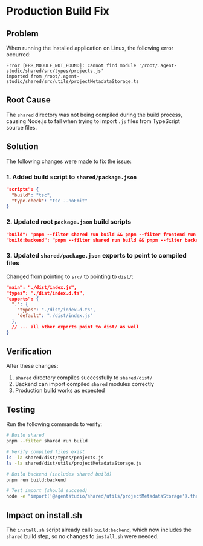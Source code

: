# Production Build Fix

## Problem
When running the installed application on Linux, the following error occurred:
```
Error [ERR_MODULE_NOT_FOUND]: Cannot find module '/root/.agent-studio/shared/src/types/projects.js'
imported from /root/.agent-studio/shared/src/utils/projectMetadataStorage.ts
```

## Root Cause
The `shared` directory was not being compiled during the build process, causing Node.js to fail when trying to import `.js` files from TypeScript source files.

## Solution
The following changes were made to fix the issue:

### 1. Added build script to `shared/package.json`
```json
"scripts": {
  "build": "tsc",
  "type-check": "tsc --noEmit"
}
```

### 2. Updated root `package.json` build scripts
```json
"build": "pnpm --filter shared run build && pnpm --filter frontend run build && pnpm --filter backend run build",
"build:backend": "pnpm --filter shared run build && pnpm --filter backend run build"
```

### 3. Updated `shared/package.json` exports to point to compiled files
Changed from pointing to `src/` to pointing to `dist/`:
```json
"main": "./dist/index.js",
"types": "./dist/index.d.ts",
"exports": {
  ".": {
    "types": "./dist/index.d.ts",
    "default": "./dist/index.js"
  },
  // ... all other exports point to dist/ as well
}
```

## Verification
After these changes:
1. `shared` directory compiles successfully to `shared/dist/`
2. Backend can import compiled `shared` modules correctly
3. Production build works as expected

## Testing
Run the following commands to verify:
```bash
# Build shared
pnpm --filter shared run build

# Verify compiled files exist
ls -la shared/dist/types/projects.js
ls -la shared/dist/utils/projectMetadataStorage.js

# Build backend (includes shared build)
pnpm run build:backend

# Test import (should succeed)
node -e "import('@agentstudio/shared/utils/projectMetadataStorage').then(m => console.log('✓ Import successful')).catch(e => console.error('✗ Import failed:', e.message))"
```

## Impact on install.sh
The `install.sh` script already calls `build:backend`, which now includes the `shared` build step, so no changes to `install.sh` were needed.
